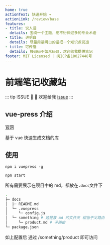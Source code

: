 ```yaml
---
home: true
actionText: 快速开始 →
actionLink: /review/base
features:
- title: 说人话
  details: 围绕一个主题，绝不衍伸过多的专业术语
- title: 讲明白
  details: 尽量用最明白的话把一个知识点说透
- title: 可传播
  details: 独码码不如众码码，欢迎给我提供笔记
footer: MIT Licensed | 闽ICP备18027448号
---
```

<!-- heroImage: /hero.png -->
# 前端笔记收藏站

::: tip ISSUE
:tada: :100: 欢迎给我 [issue](https://github.com/zzc5464/myvuepress/issues)
:::

## vue-press 介绍

[官网](https://vuepress.vuejs.org/)

基于 vue 快速生成文档的库

## 使用

`npm i vuepress -g`

`npm start`

所有需要展示在项目中的 md，都放在`.docs`文件下

```sh
.
├─ docs
│  ├─ README.md
│  └─ .vuepress
│     └─ config.js
│  └─ something # 这是放 md 的文件夹 相当于父路由
│     └─ product.md # 子路由
└─ package.json

```

如上配置后 通过 /something/product 即可访问


